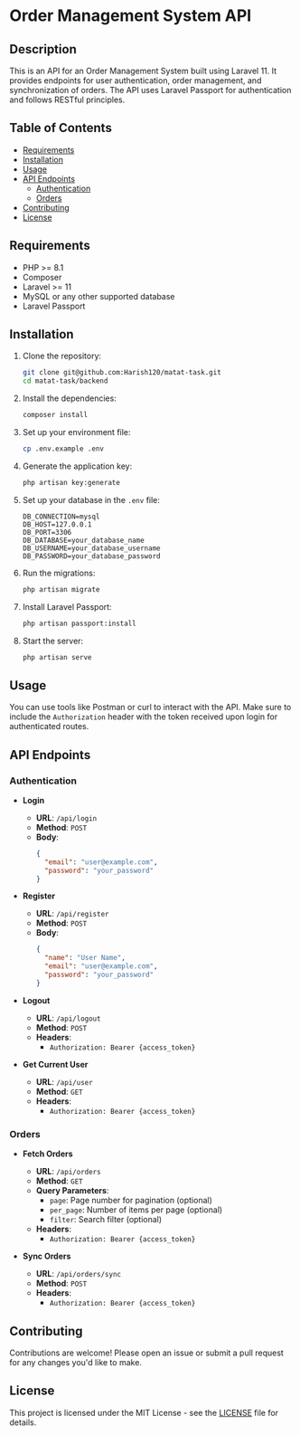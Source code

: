 # Order Management System API

## Description

This is an API for an Order Management System built using Laravel 11. It provides endpoints for user authentication, order management, and synchronization of orders. The API uses Laravel Passport for authentication and follows RESTful principles.

## Table of Contents

- [Requirements](#requirements)
- [Installation](#installation)
- [Usage](#usage)
- [API Endpoints](#api-endpoints)
    - [Authentication](#authentication)
    - [Orders](#orders)
- [Contributing](#contributing)
- [License](#license)

## Requirements

- PHP >= 8.1
- Composer
- Laravel >= 11
- MySQL or any other supported database
- Laravel Passport

## Installation

1. Clone the repository:

   ```bash
   git clone git@github.com:Harish120/matat-task.git
   cd matat-task/backend
   ```

2. Install the dependencies:

   ```bash
   composer install
   ```

3. Set up your environment file:

   ```bash
   cp .env.example .env
   ```

4. Generate the application key:

   ```bash
   php artisan key:generate
   ```

5. Set up your database in the `.env` file:

   ```
   DB_CONNECTION=mysql
   DB_HOST=127.0.0.1
   DB_PORT=3306
   DB_DATABASE=your_database_name
   DB_USERNAME=your_database_username
   DB_PASSWORD=your_database_password
   ```

6. Run the migrations:

   ```bash
   php artisan migrate
   ```

7. Install Laravel Passport:

   ```bash
   php artisan passport:install
   ```

8. Start the server:

   ```bash
   php artisan serve
   ```

## Usage

You can use tools like Postman or curl to interact with the API. Make sure to include the `Authorization` header with the token received upon login for authenticated routes.

## API Endpoints

### Authentication

- **Login**
    - **URL**: `/api/login`
    - **Method**: `POST`
    - **Body**:
      ```json
      {
        "email": "user@example.com",
        "password": "your_password"
      }
      ```

- **Register**
    - **URL**: `/api/register`
    - **Method**: `POST`
    - **Body**:
      ```json
      {
        "name": "User Name",
        "email": "user@example.com",
        "password": "your_password"
      }
      ```

- **Logout**
    - **URL**: `/api/logout`
    - **Method**: `POST`
    - **Headers**:
        - `Authorization: Bearer {access_token}`

- **Get Current User**
    - **URL**: `/api/user`
    - **Method**: `GET`
    - **Headers**:
        - `Authorization: Bearer {access_token}`

### Orders

- **Fetch Orders**
    - **URL**: `/api/orders`
    - **Method**: `GET`
    - **Query Parameters**:
        - `page`: Page number for pagination (optional)
        - `per_page`: Number of items per page (optional)
        - `filter`: Search filter (optional)
    - **Headers**:
        - `Authorization: Bearer {access_token}`

- **Sync Orders**
    - **URL**: `/api/orders/sync`
    - **Method**: `POST`
    - **Headers**:
        - `Authorization: Bearer {access_token}`

## Contributing

Contributions are welcome! Please open an issue or submit a pull request for any changes you'd like to make.

## License

This project is licensed under the MIT License - see the [LICENSE](LICENSE) file for details.

